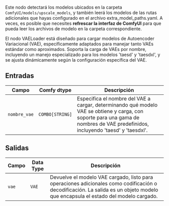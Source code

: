 Este nodo detectará los modelos ubicados en la carpeta `ComfyUI/models/upscale_models`,
y también leerá los modelos de las rutas adicionales que hayas configurado en el archivo extra_model_paths.yaml.
A veces, es posible que necesites **refrescar la interfaz de ComfyUI** para que pueda leer los archivos de modelo en la carpeta correspondiente.

El nodo VAELoader está diseñado para cargar modelos de Autoencoder Variacional (VAE), específicamente adaptados para manejar tanto VAEs estándar como aproximados. Soporta la carga de VAEs por nombre, incluyendo un manejo especializado para los modelos 'taesd' y 'taesdxl', y se ajusta dinámicamente según la configuración específica del VAE.

## Entradas

| Campo   | Comfy dtype       | Descripción                                                                                   |
|---------|-------------------|-----------------------------------------------------------------------------------------------|
| `nombre_vae` | `COMBO[STRING]`    | Especifica el nombre del VAE a cargar, determinando qué modelo VAE se obtiene y carga, con soporte para una gama de nombres de VAE predefinidos, incluyendo 'taesd' y 'taesdxl'. |

## Salidas

| Campo | Data Type | Descripción                                                              |
|-------|-------------|--------------------------------------------------------------------------|
| `vae`  | `VAE`       | Devuelve el modelo VAE cargado, listo para operaciones adicionales como codificación o decodificación. La salida es un objeto modelo que encapsula el estado del modelo cargado. |
